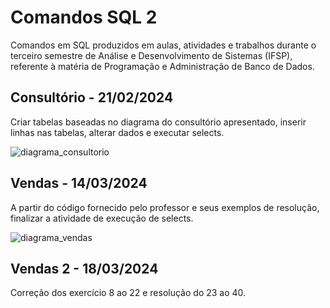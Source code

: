 # Comandos SQL 2
Comandos em SQL produzidos em aulas, atividades e trabalhos durante o terceiro semestre de Análise e Desenvolvimento de Sistemas (IFSP), referente à matéria de Programação e Administração de Banco de Dados.

## Consultório - 21/02/2024
Criar tabelas baseadas no diagrama do consultório apresentado, inserir linhas nas tabelas, alterar dados e executar selects.

![diagrama_consultorio](https://github.com/fernandalopesbarbalho/sql-ifsp-semestre3/assets/137642560/4fcf3a82-08ef-4874-92f8-b91d91e522d8)

## Vendas - 14/03/2024
A partir do código fornecido pelo professor e seus exemplos de resolução, finalizar a atividade de execução de selects.

![diagrama_vendas](https://github.com/fernandalopesbarbalho/sql-ifsp-semestre3/assets/137642560/b440e43c-10ed-4b1a-b8bd-cd9f17e34326)

## Vendas 2 - 18/03/2024
Correção dos exercício 8 ao 22 e resolução do 23 ao 40.
